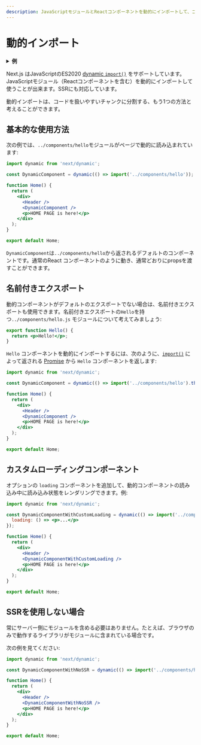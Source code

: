 ```yaml
---
description: JavaScriptモジュールとReactコンポーネントを動的にインポートして、コードを扱いやすいチャンクに分割する。
---
```


# 動的インポート

<details>
  <summary><b>例</b></summary>
  <ul>
    <li><a href="https://github.com/zeit/next.js/tree/canary/examples/with-dynamic-import">動的インポート</a></li>
  </ul>
</details>

Next.js はJavaScriptのES2020 [dynamic `import()`](https://github.com/tc39/proposal-dynamic-import) をサポートしています。JavaScriptモジュール（Reactコンポーネントを含む）を動的にインポートして使うことが出来ます。SSRにも対応しています。

動的インポートは、コードを扱いやすいチャンクに分割する、もう1つの方法と考えることができます。

## 基本的な使用方法

次の例では、`../components/hello`モジュールがページで動的に読み込まれています:

```jsx
import dynamic from 'next/dynamic';

const DynamicComponent = dynamic(() => import('../components/hello'));

function Home() {
  return (
    <div>
      <Header />
      <DynamicComponent />
      <p>HOME PAGE is here!</p>
    </div>
  );
}

export default Home;
```

`DynamicComponent`は`../components/hello`から返されるデフォルトのコンポーネントです。通常のReact コンポーネントのように動き、通常どおりにpropsを渡すことができます。

## 名前付きエクスポート

動的コンポーネントがデフォルトのエクスポートでない場合は、名前付きエクスポートも使用できます。名前付きエクスポートの`Hello`を持つ`../components/hello.js` モジュールについて考えてみましょう:

```jsx
export function Hello() {
  return <p>Hello!</p>;
}
```

`Hello` コンポーネントを動的にインポートするには、次のように、[`import()`](https://github.com/tc39/proposal-dynamic-import#example) によって返される [Promise](https://developer.mozilla.org/ja/docs/Web/JavaScript/Reference/Global_Objects/Promise) から `Hello` コンポーネントを返します:

```jsx
import dynamic from 'next/dynamic';

const DynamicComponent = dynamic(() => import('../components/hello').then(mod => mod.Hello));

function Home() {
  return (
    <div>
      <Header />
      <DynamicComponent />
      <p>HOME PAGE is here!</p>
    </div>
  );
}

export default Home;
```

## カスタムローディングコンポーネント

オプションの `loading` コンポーネントを追加して、動的コンポーネントの読み込み中に読み込み状態をレンダリングできます。例:

```jsx
import dynamic from 'next/dynamic';

const DynamicComponentWithCustomLoading = dynamic(() => import('../components/hello'), {
  loading: () => <p>...</p>
});

function Home() {
  return (
    <div>
      <Header />
      <DynamicComponentWithCustomLoading />
      <p>HOME PAGE is here!</p>
    </div>
  );
}

export default Home;
```

## SSRを使用しない場合

常にサーバー側にモジュールを含める必要はありません。たとえば、ブラウザのみで動作するライブラリがモジュールに含まれている場合です。

次の例を見てください:

```jsx
import dynamic from 'next/dynamic';

const DynamicComponentWithNoSSR = dynamic(() => import('../components/hello3'), { ssr: false });

function Home() {
  return (
    <div>
      <Header />
      <DynamicComponentWithNoSSR />
      <p>HOME PAGE is here!</p>
    </div>
  );
}

export default Home;
```
